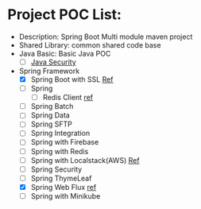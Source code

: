 # Project POC List:
- Description: Spring Boot Multi module maven project 
- Shared Library: common shared code base 
- Java Basic: Basic Java POC
  - [ ] [Java Security](https://github.com/mnhmilu/poc/tree/master/JavaSecurity#readme)
- Spring Framework
  - [X] Spring Boot with SSL [Ref](https://github.com/mnhmilu/poc-java/tree/master/SpringBootSSL#step-1-pre-pare-backend)
  - [ ] Spring 
    - [ ] Redis Client [ref](https://github.com/mnhmilu/poc-java/tree/master/Spring)
  - [ ] Spring Batch
  - [ ] Spring Data
  - [ ] Spring SFTP
  - [ ] Spring Integration
  - [ ] Spring with Firebase
  - [ ] Spring with Redis
  - [ ] Spring with Localstack(AWS) [Ref](https://github.com/mnhmilu/poc-java/tree/master/SpringBootLocalstack#poc-list)
  - [ ] Spring Security 
  - [ ] Spring ThymeLeaf
  - [X] Spring Web Flux [ref](https://github.com/mnhmilu/poc-java/tree/master/SpringWebFlux#readme)
  - [ ] Spring with Minikube 
